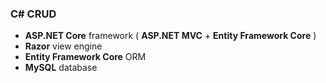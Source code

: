 ### C# CRUD

- **ASP.NET Core** framework ( **ASP.NET MVC** + **Entity Framework Core** )
- **Razor** view engine
- **Entity Framework Core** ORM
- **MySQL** database
